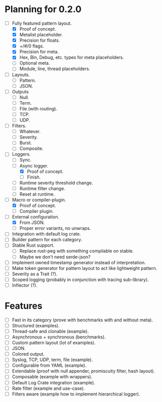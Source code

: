 # Planning for 0.2.0
- [ ] Fully featured pattern layout.
  - [x] Proof of concept.
  - [x] Metalist placeholder.
  - [x] Precision for floats.
  - [x] +/#/0 flags.
  - [x] Precision for meta.
  - [x] Hex, Bin, Debug, etc. types for meta placeholders.
  - [ ] Optional meta.
  - [ ] Module, line, thread placeholders.
- [ ] Layouts.
  - [ ] Pattern.
  - [ ] JSON.
- [ ] Outputs
  - [ ] Null.
  - [ ] Term.
  - [ ] File (with routing).
  - [ ] TCP.
  - [ ] UDP.  
- [ ] Filters.
  - [ ] Whatever.
  - [ ] Severity.
  - [ ] Burst.
  - [ ] Composite.
- [ ] Loggers.
  - [ ] Sync.
  - [ ] Async logger.
    - [x] Proof of concept.
    - [ ] Finish.
  - [ ] Runtime severity threshold change.
  - [ ] Runtime filter change.
  - [ ] Reset at runtime.
- [ ] Macro or compiler-plugin.
  - [x] Proof of concept.
  - [ ] Compiler plugin.
- [ ] External configuration.
  - [x] From JSON.
  - [ ] Proper error variants, no unwraps.
- [ ] Integration with default log crate.
- [ ] Builder pattern for each category.
- [ ] Stable Rust support.
  - [ ] Replace rust-peg with something compilable on stable.
  - [ ] Maybe we don't need serde-json?

- [ ] Implement owned timestamp generator instead of interpretation.
- [ ] Make token generator for pattern layout to act like lightweight pattern.
- [ ] Severity as a Trait (?).
- [ ] Scoped logging (probably in conjunction with tracing sub-library).
- [ ] Inflector (?).

# Features
- [ ] Fast in its category (prove with benchmarks with and without meta).
- [ ] Structured (examples).
- [ ] Thread-safe and clonable (example).
- [ ] Asynchronous + synchronous (benchmarks).
- [ ] Custom pattern layout (lot of examples).
- [ ] JSON.
- [ ] Colored output.
- [ ] Syslog, TCP, UDP, term, file (example).
- [ ] Configurable from YAML (example).
- [ ] Extendable (proof with null appender, promiscuity filter, hash layout).
- [ ] Composable (example with wrappers).
- [ ] Default Log Crate integration (example).
- [ ] Rate filter (example and use-case).
- [ ] Filters aware (example how to implement hierarchical logger).
